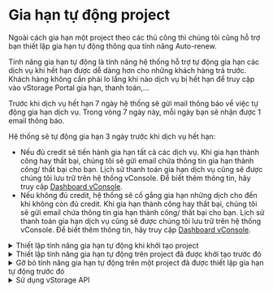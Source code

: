 # Gia hạn tự động project

Ngoài cách gia hạn một project theo các thủ công thì chúng tôi cũng hỗ trợ bạn thiết lập gia hạn tự động thông qua tính năng Auto-renew.

Tính năng gia hạn tự động là tính năng hệ thống hỗ trợ tự động gia hạn các dịch vụ khi hết hạn được dễ dàng hơn cho những khách hàng trả trước. Khách hàng không cần phải lo lắng khi nào dịch vụ bị hết hạn để truy cập vào vStorage Portal gia hạn, thanh toán,...

Trước khi dịch vụ hết hạn 7 ngày hệ thống sẽ gửi mail thông báo về việc tự động gia hạn dịch vụ. Trong vòng 7 ngày này, mỗi ngày bạn sẽ nhận được 1 email thông báo.

Hệ thống sẽ tự động gia hạn 3 ngày trước khi dịch vụ hết hạn:

* Nếu đủ credit sẽ tiến hành gia hạn tất cả các dịch vụ. Khi gia hạn thành công hay thất bại, chúng tôi sẽ gửi email chứa thông tin gia hạn thành công/ thất bại cho bạn. Lịch sử thanh toán gia hạn dịch vụ cũng sẽ được chúng tôi lưu trữ trên hệ thống vConsole. Để biết thêm thông tin, hãy truy cập [Dashboard vConsole](https://dashboard.console.vngcloud.vn/payment-history).
* Nếu không đủ credit, hệ thống sẽ cố gắng gia hạn những dịch cho đến khi không còn đủ credit. Khi gia hạn thành công hay thất bại, chúng tôi sẽ gửi email chứa thông tin gia hạn thành công/ thất bại cho bạn. Lịch sử thanh toán gia hạn dịch vụ cũng sẽ được chúng tôi lưu trữ trên hệ thống vConsole. Để biết thêm thông tin, hãy truy cập [Dashboard vConsole](https://dashboard.console.vngcloud.vn/payment-history).

&#x20;

<details>

<summary>Thiết lập tính năng gia hạn tự động khi khởi tạo project</summary>

1. Thực hiện các bước khởi tạo project theo hướng dẫn tại [Khởi tạo project](https://docs.vngcloud.vn/pages/viewpage.action?pageId=49648428).
2. Tại thời điểm thiết lập thông tin về project cần mua, chọn **Gia hạn tự động**.
3. Chọn **chu kỳ gia hạn tự động**. Chúng tôi cung cấp các chu kỳ gia hạn bao gồm: 1 tháng, 3 tháng, 6 tháng, 12 tháng, 24 tháng, 36 tháng. Khi bạn thực hiện chọn chu kỳ gia hạn, hệ thống sẽ tự động tính toán thời gian có hiệu lực của chu kỳ lưu trữ mới và tổng số tiền bạn cần chi trả cho việc gia hạn **project**.

Để biết danh sách các loại hình thức thanh toán của vStorage và cách tính phí gia hạn project, hãy xem [Cách tính phí](https://docs.vngcloud.vn/pages/viewpage.action?pageId=49648482).&#x20;

Sau khi bạn thực hiện thành công các bước trên, chu kỳ lưu trữ mới sau khi gia hạn project sẽ được cập nhật trên thông tin chung của project mà bạn chọn.

_**Video hướng dẫn:**_&#x20;

<img src="../../../../.gitbook/assets/Khoi_tao_project.gif" alt="" data-size="original">

</details>

<details>

<summary>Thiết lập tính năng gia hạn tự động trên project đã được khởi tạo trước đó</summary>

1. Đăng nhập vào [https://vstorage.console.vngcloud.vn](https://vstorage.console.vngcloud.vn/storage/list).
2. Chọn biểu tượng ![](https://docs.vngcloud.vn/download/thumbnails/49649654/image2023-3-6\_10-2-51.png?version=1\&modificationDate=1678345477000\&api=v2)tại **project** bạn muốn thực hiện thiết lập gia hạn tự động. Chọn ![](https://docs.vngcloud.vn/download/thumbnails/49649654/image2023-3-9\_14-4-56.png?version=1\&modificationDate=1678345498000\&api=v2).
3. Màn hình **Bật gia hạn tự động** được hiển thị**.** Chọn **Thời hạn** gia hạn mà bạn mong muốn.&#x20;
4. Chọn **Đồng ý.**

Để biết danh sách các loại hình thức thanh toán của vStorage và cách tính phí gia hạn project, hãy xem [Cách tính phí](https://docs.vngcloud.vn/pages/viewpage.action?pageId=49648482).&#x20;

Sau khi bạn thực hiện thành công các bước trên, chu kỳ lưu trữ mới sau khi gia hạn project sẽ được cập nhật trên thông tin chung của project mà bạn chọn.

<img src="../../../../.gitbook/assets/Bat_gia_han_tu_dong.gif" alt="" data-size="original">

</details>

<details>

<summary>Gỡ bỏ tính năng gia hạn tự động trên một project đã được thiết lập gia hạn tự động trước đó</summary>

1. Đăng nhập vào [https://vstorage.console.vngcloud.vn](https://vstorage.console.vngcloud.vn/storage/list).
2. Chọn biểu tượng ![](https://docs.vngcloud.vn/download/thumbnails/49649654/image2023-3-6\_10-2-51.png?version=1\&modificationDate=1678345477000\&api=v2)tại **project** bạn muốn thực hiện tắt thiết lập gia hạn tự động. Chọn ![](https://docs.vngcloud.vn/download/thumbnails/49649654/image2023-3-9\_14-8-29.png?version=1\&modificationDate=1678345710000\&api=v2).
3. Màn hình **Tắt gia hạn tự động** được hiển thị**.**&#x20;
4. Chọn **Đồng ý.**

Sau khi bạn thực hiện thành công các bước trên, tính năng gia hạn tự động cho project đã được tắt.

<img src="../../../../.gitbook/assets/Tat_gia_han_tu_dong.gif" alt="" data-size="original">

</details>

<details>

<summary>Sử dụng vStorage API</summary>

Ngoài cổng giao diện quản lý truyền thống, chúng tôi cũng cung cấp API cho phép bạn tích hợp với các ứng dụng, công cụ phía người dùng của bạn với vStorage để lưu trữ dữ liệu.

Để gia hạn tự động một project qua vStorage API, hãy xem [API Developers](https://docs.vngcloud.vn/display/VV/API+Developers).

</details>

